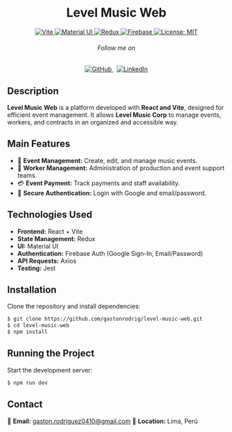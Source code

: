 <!-- Banner Image -->

<p align="center">
  <h1 align="center">Level Music Web</h1>
</p>

<p align="center">
   <a aria-label="Framework" href="https://vitejs.dev/" target="_blank">
    <img alt="Vite" src="https://img.shields.io/badge/Vite-646CFF?style=flat-square&logo=vite&logoColor=white" />
  </a>
  <a aria-label="UI Library" href="https://mui.com/" target="_blank">
    <img alt="Material UI" src="https://img.shields.io/badge/Material--UI-007FFF?style=flat-square&logo=mui&logoColor=white" />
  </a>
  <a aria-label="State Management" href="https://redux.js.org/" target="_blank">
    <img alt="Redux" src="https://img.shields.io/badge/Redux-764ABC?style=flat-square&logo=redux&logoColor=white" />
  </a>
  <a aria-label="Authentication" href="https://firebase.google.com/" target="_blank">
    <img alt="Firebase" src="https://img.shields.io/badge/Firebase-FFCA28?style=flat-square&logo=firebase&logoColor=white" />
  </a>
  <a aria-label="License" href="https://opensource.org/licenses/MIT" target="_blank">
    <img alt="License: MIT" src="https://img.shields.io/badge/License-MIT-success.svg?style=flat-square&color=33CC12" target="_blank" />
  </a>
</p>

<h6 align="center">Follow me on</h6>
<p align="center">
  <a aria-label="GitHub" href="[gastonrodrig](https://github.com/gastonrodrig)" target="_blank">
    <img alt="GitHub" src="https://img.shields.io/badge/GitHub-222222?style=for-the-badge&logo=github&logoColor=white" target="_blank" />
  </a>&nbsp;
  <a aria-label="LinkedIn" href="[Gaston Rodriguez](https://www.linkedin.com/in/gaston-rodriguez-herrera/)" target="_blank">
    <img alt="LinkedIn" src="https://img.shields.io/badge/LinkedIn-0077B5?style=for-the-badge&logo=linkedin&logoColor=white" target="_blank" />
  </a>
</p>

## Description

**Level Music Web** is a platform developed with **React and Vite**, designed for efficient event management. It allows **Level Music Corp** to manage events, workers, and contracts in an organized and accessible way.

## Main Features

- 📅 **Event Management:** Create, edit, and manage music events.
- 👥 **Worker Management:** Administration of production and event support teams.
- 💳 **Event Payment:** Track payments and staff availability.
- 🔐 **Secure Authentication:** Login with Google and email/password.

## Technologies Used

- **Frontend:** React + Vite 
- **State Management:** Redux
- **UI:** Material UI
- **Authentication:** Firebase Auth (Google Sign-In, Email/Password)
- **API Requests:** Axios
- **Testing:** Jest

## Installation

Clone the repository and install dependencies:

```bash
$ git clone https://github.com/gastonrodrig/level-music-web.git
$ cd level-music-web
$ npm install
```

## Running the Project

Start the development server:

```bash
$ npm run dev
```

## Contact

📧 **Email:** gaston.rodriguez0410@gmail.com
📍 **Location:** Lima, Perú
